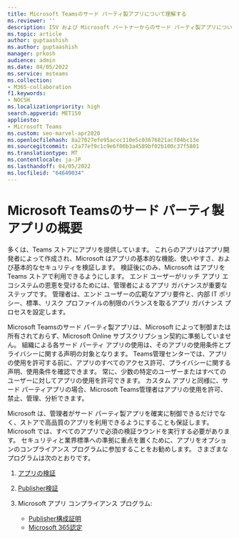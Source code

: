 ```yaml
---
title: Microsoft Teamsのサード パーティ製アプリについて理解する
ms.reviewer: ''
description: ISV および Microsoft パートナーからのサード パーティ製アプリについて説明します。
ms.topic: article
author: guptaashish
ms.author: guptaashish
manager: prkosh
audience: admin
ms.date: 04/05/2022
ms.service: msteams
ms.collection:
- M365-collaboration
f1.keywords:
- NOCSH
ms.localizationpriority: high
search.appverid: MET150
appliesto:
- Microsoft Teams
ms.custom: seo-marvel-apr2020
ms.openlocfilehash: 8a27027efe95accc110e5c03676821acf04bc13e
ms.sourcegitcommit: c2a77ef9c1c9e6f00b3a4589bf02b100c37f5801
ms.translationtype: MT
ms.contentlocale: ja-JP
ms.lasthandoff: 04/05/2022
ms.locfileid: "64649034"
---
```

# <a name="overview-of-third-party-apps-in-microsoft-teams"></a>Microsoft Teamsのサード パーティ製アプリの概要

多くは、Teams ストアにアプリを提供しています。 これらのアプリはアプリ開発者によって作成され、Microsoft はアプリの基本的な機能、使いやすさ、および基本的なセキュリティを検証します。 検証後にのみ、Microsoft はアプリをTeams ストアで利用できるようにします。 エンド ユーザーがリッチ アプリ エコシステムの恩恵を受けるためには、管理者によるアプリ ガバナンスが重要なステップです。 管理者は、エンド ユーザーの広範なアプリ要件と、内部 IT ポリシー、標準、リスク プロファイルの制限のバランスを取るアプリ ガバナンス プロセスを設定します。

Microsoft Teamsのサード パーティ製アプリは、Microsoft によって制御または所有されておらず、Microsoft Online サブスクリプション契約に準拠していません。 組織による各サード パーティ アプリの使用は、そのアプリの使用条件とプライバシーに関する声明の対象となります。 Teams管理センターでは、アプリの使用を許可する前に、アプリのすべてのアクセス許可、プライバシーに関する声明、使用条件を確認できます。 常に、少数の特定のユーザーまたはすべてのユーザーに対してアプリの使用を許可できます。 カスタム アプリと同様に、サード パーティアプリの場合、Microsoft Teams管理者はアプリの使用を許可、禁止、管理、分析できます。

Microsoft は、管理者がサード パーティ製アプリを確実に制御できるだけでなく、ストアで高品質のアプリを利用できるようにすることも保証します。 Microsoft では、すべてのアプリで必須の検証ラウンドを実行する必要があります。 セキュリティと業界標準への準拠に重点を置くために、アプリをオプションのコンプライアンス プログラムに参加することをお勧めします。 さまざまなプログラムは次のとおりです。

1. [アプリの検証](overview-of-app-validation.md#app-validation-and-testing)
1. [Publisher検証](overview-of-app-validation.md#publisher-verification)
1. Microsoft アプリ コンプライアンス プログラム:

   * [Publisher構成証明](overview-of-app-validation.md#publisher-attestation)
   * [Microsoft 365認定](overview-of-app-validation.md#microsoft-365-certification)
